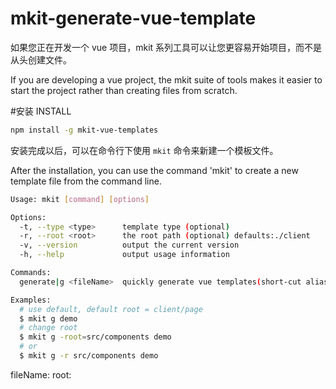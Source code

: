 # mkit-generate-vue-template

如果您正在开发一个 vue 项目，mkit 系列工具可以让您更容易开始项目，而不是从头创建文件。

If you are developing a vue project, the mkit suite of tools makes it easier to start the project rather than creating files from scratch.

#安装 INSTALL
``` bash
npm install -g mkit-vue-templates
```

安装完成以后，可以在命令行下使用 `mkit` 命令来新建一个模板文件。

After the installation, you can use the command 'mkit' to create a new template file from the command line.

``` bash
Usage: mkit [command] [options]

Options:
  -t, --type <type>      template type (optional)
  -r, --root <root>      the root path (optional) defaults:./client
  -v, --version          output the current version
  -h, --help             output usage information

Commands:
  generate|g <fileName>  quickly generate vue templates(short-cut alias: "g")

Examples:
  # use default, default root = client/page
  $ mkit g demo
  # change root
  $ mkit g -root=src/components demo
  # or
  $ mkit g -r src/components demo
```

fileName:
root: